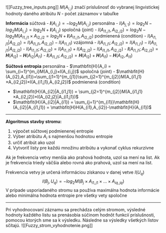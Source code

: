 ![[Fuzzy_tree_inputs.png]]
$M(A_{i,j})$ značí príslušnosť do vybranej lingvistickej hodnoty daného atribútu
$N$ - počet záznamov v tabuľke

**Informácia**
súčtová - $\mathbfit{I}(A_{i,j}) = -log_2M(A_{i,j})$
personálna - $I(A_{j,1}) = log_2N-log_2M(A_{i,j})=log_2N+\mathbfit{I}(A_{i,j})$
spoločná (joint) - $I(A_{i1,j1}, A_{i2,j2}) = log_2N-log_2M(A_{i1,j1}×A_{i2,j2}=log_2N+\mathbfit{I}(A_{i1,j1}, A_{i2,j2})$
podmienená (condition) - $I(A_{i1,j1}| A_{i2,j2}) = I(A_{i1,j1}, A_{i2,j2})-I(A_{i1,j1})$
vzájomná - $I(A_{i1,j1}; A_{i2,j2}) = I(A_{i1,j1})-I(A_{i1,j1}|A_{i2,j2})$
                 - $I(A_{i1,j1};A_{i2,j2}) = I(A_{i1,j1}) + I(A_{i2,j2}) - I(A_{i1,j1},A_{i2,j2})$
                 - $\mathbfit{I}(A_{i1,j1}; A_{i2,j2}) = \mathbfit{H}(A_{i2})-\mathbfit{H}(A_{i2}|A_{i1})$
                 - $\mathbfit{I}(A_{i1,j1}; A_{i2,j2}) = \mathbfit{H}(A_{i2})+\mathbfit{H}(A_{i1})-\mathbfit{H}(A_{i2},A_{i1})$

**Súčtová entropia**
personálna - $\mathbfit{H}(A_i) = \sum_{i=1}^{m_i}M(A_{i,j}×I(A_{i,j})$
spoločná (joint) - $\mathbfit{H}(A_{i2},A_{i1})=\sum_{j1=1}^{m_{j1}}\sum_{j2=1}^{m_{j2}}M(A_{i1,j1}×A_{i2,j2})×I(A_{i1,j1},A_{i2,j2})$
podmienená (condition) 
 - $\mathbfit{H}(A_{i2}|A_{i1,j1}) = \sum_{j2=1}^{m_{j2}}M(A_{i1,j1}×A_{i2,j2})×I(A_{i2,j2}|A_{i1,j1})$
 - $\mathbfit{H}(A_{i2}|A_{i1}) = \sum_{j=1}^{m_{i1}}\mathbfit{H}(A_{i2}|A_{i1,j1}) = \mathbfit{H}H(A_{i1},A_{i2})-\mathbfit{H}(A_{i1})$
***
**Algoritmus stavby stromu:**
1. výpočet súčtovej podmienenej entropie
2. Výber atribútu $A_i$ s najmenšou hodnotou entropie
3. určiť atribút ako uzol
4. Vytvoriť listy pre každú množinu atribútu a vykonať cyklus rekurzívne

Ak je frekvencia vetvy menšia ako prahová hodnota, uzol sa mení na list.
Ak je frekvencia triedy väčšia alebo rovná ako prahová, uzol sa mení na list.

Frekvencia vetvy je určená informáciou získanou v danej vetve $I(U_q)$
$$I(B_j,U_q)=-log_2M(B_j×A_{i1,j1}×\dots×A_{iq,jq})$$
V prípade usporiadaného stromu sa používa maximálna hodnota informácie alebo minimálna hodnota entropie pre všetky vety spoločne
***
Pri vyhodnocovaní záznamu sa prechádza celým stromom, výsledné hodnoty každého listu sa prenásobia súčinom hodnôt funkcií príslušnosti, pomocou ktorých sme sa k výsledku. Následne sa výsledky všetkých listov sčítajú.
![[Fuzzy_strom_vyhodnotenie.png]]
